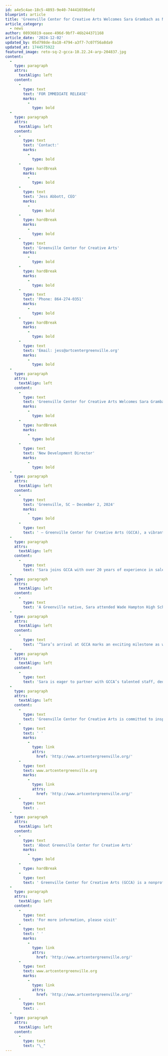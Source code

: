 ```yaml
---
id: a4e5c4ae-18c5-4893-9e40-744416596efd
blueprint: article
title: 'Greenville Center for Creative Arts Welcomes Sara Grambach as New Development Director'
article_category:
  - news
author: 08936819-eaee-496d-9bf7-46b244371168
article_date: '2024-12-02'
updated_by: 05d798de-8a18-4794-a3f7-7c07f56a8da9
updated_at: 1744575922
featured_image: reto-sq-2-gcca-10.22.24-arp-204837.jpg
content:
  -
    type: paragraph
    attrs:
      textAlign: left
    content:
      -
        type: text
        text: 'FOR IMMEDIATE RELEASE'
        marks:
          -
            type: bold
  -
    type: paragraph
    attrs:
      textAlign: left
    content:
      -
        type: text
        text: 'Contact:'
        marks:
          -
            type: bold
      -
        type: hardBreak
        marks:
          -
            type: bold
      -
        type: text
        text: 'Jess Abbott, CEO'
        marks:
          -
            type: bold
      -
        type: hardBreak
        marks:
          -
            type: bold
      -
        type: text
        text: 'Greenville Center for Creative Arts'
        marks:
          -
            type: bold
      -
        type: hardBreak
        marks:
          -
            type: bold
      -
        type: text
        text: 'Phone: 864-274-0351'
        marks:
          -
            type: bold
      -
        type: hardBreak
        marks:
          -
            type: bold
      -
        type: text
        text: 'Email: jess@artcentergreenville.org'
        marks:
          -
            type: bold
  -
    type: paragraph
    attrs:
      textAlign: left
    content:
      -
        type: text
        text: 'Greenville Center for Creative Arts Welcomes Sara Grambach as '
        marks:
          -
            type: bold
      -
        type: hardBreak
        marks:
          -
            type: bold
      -
        type: text
        text: 'New Development Director'
        marks:
          -
            type: bold
  -
    type: paragraph
    attrs:
      textAlign: left
    content:
      -
        type: text
        text: 'Greenville, SC – December 2, 2024'
        marks:
          -
            type: bold
      -
        type: text
        text: ' – Greenville Center for Creative Arts (GCCA), a vibrant hub for the visual arts and a cornerstone of Greenville’s cultural community, is proud to announce Sara Grambach as its new Development Director.'
  -
    type: paragraph
    attrs:
      textAlign: left
    content:
      -
        type: text
        text: 'Sara joins GCCA with over 20 years of experience in sales, marketing, business development, and fundraising, including leadership roles at several nonprofits. Most recently, she served as Chief Development & Community Engagement Officer at a community health center on Cape Cod, Massachusetts, where she exceeded financial goals and elevated the organization’s brand visibility across the region. Her extensive background includes advocacy work as an elected official, board membership in her local young professionals organization, and active involvement with her community’s Chamber of Commerce and Rotary Club.'
  -
    type: paragraph
    attrs:
      textAlign: left
    content:
      -
        type: text
        text: 'A Greenville native, Sara attended Wade Hampton High School and The Fine Arts Center before earning a degree in advertising from the University of Georgia and an MS in health communications from Tufts University School of Medicine in Boston. Her lifelong passion for nonprofit arts organizations makes this role especially meaningful.'
  -
    type: paragraph
    attrs:
      textAlign: left
    content:
      -
        type: text
        text: '“Sara’s arrival at GCCA marks an exciting milestone as we approach our 10th anniversary in 2025,” said Jess Abbott, CEO of GCCA. “Over the past decade, GCCA has become a cornerstone of Greenville’s arts community, fostering creativity, education, and connection for people of all ages and backgrounds. With her extensive experience in development and her passion for community engagement, Sara will play a crucial role in strengthening our foundation and amplifying our reach. Her leadership will help ensure that GCCA continues its legacy of enriching lives through the arts and broadens our capacity to serve as a vital resource for the Upstate. We’re thrilled to have her join us at such an important moment in our history and future.”'
  -
    type: paragraph
    attrs:
      textAlign: left
    content:
      -
        type: text
        text: 'Sara is eager to partner with GCCA’s talented staff, dedicated board members, community collaborators, and generous donors to ensure the organization’s growth and sustainability in the years ahead.'
  -
    type: paragraph
    attrs:
      textAlign: left
    content:
      -
        type: text
        text: 'Greenville Center for Creative Arts is committed to inspiring creativity and connection through exhibitions, educational programs, and artist residencies. Learn more about GCCA and its mission at'
      -
        type: text
        text: ' '
        marks:
          -
            type: link
            attrs:
              href: 'http://www.artcentergreenville.org/'
      -
        type: text
        text: www.artcentergreenville.org
        marks:
          -
            type: link
            attrs:
              href: 'http://www.artcentergreenville.org/'
      -
        type: text
        text: .
  -
    type: paragraph
    attrs:
      textAlign: left
    content:
      -
        type: text
        text: 'About Greenville Center for Creative Arts'
        marks:
          -
            type: bold
      -
        type: hardBreak
      -
        type: text
        text: ' Greenville Center for Creative Arts (GCCA) is a nonprofit organization founded in 2015 to nurture artists and art enthusiasts of all backgrounds. Housed in the historic Brandon Mill, GCCA offers diverse programming, including classes, exhibitions, and community events, to foster a thriving arts community in Greenville and beyond.'
  -
    type: paragraph
    attrs:
      textAlign: left
    content:
      -
        type: text
        text: 'For more information, please visit'
      -
        type: text
        text: ' '
        marks:
          -
            type: link
            attrs:
              href: 'http://www.artcentergreenville.org/'
      -
        type: text
        text: www.artcentergreenville.org
        marks:
          -
            type: link
            attrs:
              href: 'http://www.artcentergreenville.org/'
      -
        type: text
        text: .
  -
    type: paragraph
    attrs:
      textAlign: left
    content:
      -
        type: text
        text: "\_"
---
```

